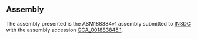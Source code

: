 

Assembly
--------

The assembly presented is the ASM188384v1 assembly submitted to
[INSDC](http://www.insdc.org) with the assembly accession
[GCA\_001883845.1](http://www.ebi.ac.uk/ena/data/view/GCA_001883845.1).
